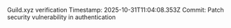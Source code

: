 Guild.xyz verification
Timestamp: 2025-10-31T11:04:08.353Z
Commit: Patch security vulnerability in authentication